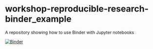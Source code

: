 # workshop-reproducible-research-binder_example
A repository showing how to use Binder with Jupyter notebooks

[![Binder](https://mybinder.org/badge_logo.svg)](https://mybinder.org/v2/gh/NBISweden/workshop-reproducible-research-binder_example/HEAD)